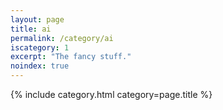 ```yaml
---
layout: page
title: ai
permalink: /category/ai
iscategory: 1
excerpt: "The fancy stuff."
noindex: true
---
```


{% include category.html category=page.title %}

